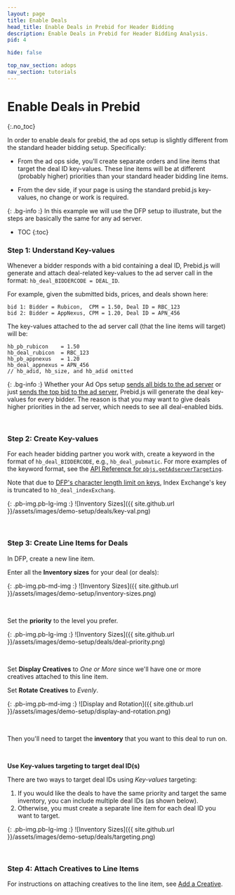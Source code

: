 ```yaml
---
layout: page
title: Enable Deals
head_title: Enable Deals in Prebid for Header Bidding
description: Enable Deals in Prebid for Header Bidding Analysis.
pid: 4

hide: false

top_nav_section: adops
nav_section: tutorials
---
```


<div class="bs-docs-section" markdown="1">

# Enable Deals in Prebid
{:.no_toc}

In order to enable deals for prebid, the ad ops setup is slightly different from the standard header bidding setup. Specifically:

+ From the ad ops side, you'll create separate orders and line items that target the deal ID key-values. These line items will be at different (probably higher) priorities than your standard header bidding line items.

+ From the dev side, if your page is using the standard prebid.js key-values, no change or work is required.

{: .bg-info :}
In this example we will use the DFP setup to illustrate, but the steps are basically the same for any ad server.

* TOC
{:toc}

### Step 1: Understand Key-values

Whenever a bidder responds with a bid containing a deal ID, Prebid.js will generate and attach deal-related key-values to the ad server call in the format: `hb_deal_BIDDERCODE = DEAL_ID`.

For example, given the submitted bids, prices, and deals shown here:

```
bid 1: Bidder = Rubicon,  CPM = 1.50, Deal ID = RBC_123
bid 2: Bidder = AppNexus, CPM = 1.20, Deal ID = APN_456
```

The key-values attached to the ad server call (that the line items will target) will be:

```
hb_pb_rubicon    = 1.50
hb_deal_rubicon  = RBC_123
hb_pb_appnexus   = 1.20
hb_deal_appnexus = APN_456
// hb_adid, hb_size, and hb_adid omitted
```

{: .bg-info :}
Whether your Ad Ops setup [sends all bids to the ad server](/adops/send-all-bids-adops.html) or just [sends the top bid to the ad server](/adops/step-by-step.html), Prebid.js will generate the deal key-values for every bidder. The reason is that you may want to give deals higher priorities in the ad server, which needs to see all deal-enabled bids.

<br>

### Step 2: Create Key-values

For each header bidding partner you work with, create a keyword in the format of `hb_deal_BIDDERCODE`, e.g., `hb_deal_pubmatic`. For more examples of the keyword format, see the [API Reference for `pbjs.getAdserverTargeting`]({{site.github.url}}/dev-docs/publisher-api-reference.html#module_pbjs.getAdserverTargeting).

Note that due to [DFP's character length limit on keys](https://support.google.com/dfp_premium/answer/1628457?hl=en#Key-values), Index Exchange's key is truncated to `hb_deal_indexExchang`.
<br>

{: .pb-img.pb-lg-img :}
![Inventory Sizes]({{ site.github.url }}/assets/images/demo-setup/deals/key-val.png)

<br>

### Step 3: Create Line Items for Deals

In DFP, create a new line item.

Enter all the **Inventory sizes** for your deal (or deals):

{: .pb-img.pb-md-img :}
![Inventory Sizes]({{ site.github.url }}/assets/images/demo-setup/inventory-sizes.png)

<br />

Set the **priority** to the level you prefer. 

{: .pb-img.pb-lg-img :}
![Inventory Sizes]({{ site.github.url }}/assets/images/demo-setup/deals/deal-priority.png)

<br>

Set **Display Creatives** to *One or More* since we'll have one or more creatives attached to this line item.

Set **Rotate Creatives** to *Evenly*.

{: .pb-img.pb-md-img :}
![Display and Rotation]({{ site.github.url }}/assets/images/demo-setup/display-and-rotation.png)

<br>

Then you'll need to target the **inventory** that you want to this deal to run on.

<br>

**Use Key-values targeting to target deal ID(s)**

There are two ways to target deal IDs using *Key-values* targeting:

1. If you would like the deals to have the same priority and target the same inventory, you can include multiple deal IDs (as shown below). 
2. Otherwise, you must create a separate line item for each deal ID you want to target.

{: .pb-img.pb-lg-img :}
![Inventory Sizes]({{ site.github.url }}/assets/images/demo-setup/deals/targeting.png)

<br>

### Step 4: Attach Creatives to Line Items

For instructions on attaching creatives to the line item, see [Add a Creative](/adops/step-by-step.html#step-2-add-a-creative).

</div>
